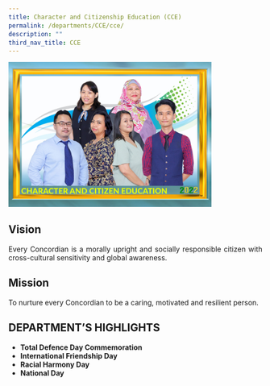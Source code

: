 ```yaml
---
title: Character and Citizenship Education (CCE)
permalink: /departments/CCE/cce/
description: ""
third_nav_title: CCE
---
```

<img src="/images/Character and Citizen Education_P1.jpeg" 
     style="width:80%">
		 
<h2>Vision</h2>

<p style="text-align:justify">Every Concordian is a morally upright and socially responsible citizen with cross-cultural sensitivity and global awareness.

<h2>Mission</h2>

<p style="text-align:justify">To nurture every Concordian to be a caring, motivated and resilient person.

<h2>DEPARTMENT’S HIGHLIGHTS</h2>

<ul style="font-weight:bold">
<li>Total Defence Day Commemoration</li>
<li>International Friendship Day</li>
<li>Racial Harmony Day</li>
<li>National Day</li>
</ul>